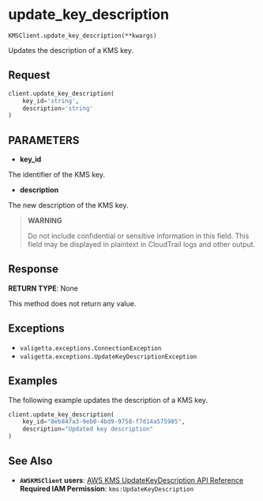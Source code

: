 # update_key_description

`KMSClient.update_key_description(**kwargs)`

Updates the description of a KMS key.

## Request

```python
client.update_key_description(
    key_id='string',
    description='string'
)
```

## PARAMETERS

- **key_id**

The identifier of the KMS key.

- **description**

The new description of the KMS key.

> **WARNING**
>
> Do not include confidential or sensitive information in this field. This field may be displayed in plaintext in CloudTrail logs and other output.

## Response

**RETURN TYPE**: None

This method does not return any value.

## Exceptions

- `valigetta.exceptions.ConnectionException`
- `valigetta.exceptions.UpdateKeyDescriptionException`

## Examples

The following example updates the description of a KMS key.

```python
client.update_key_description(
    key_id="8eb847a3-9eb0-4bd9-9758-f7d14a575985",
    description="Updated key description"
)
```

## See Also

- **`AWSKMSClient` users**:
  [AWS KMS UpdateKeyDescription API Reference](https://docs.aws.amazon.com/kms/latest/APIReference/API_UpdateKeyDescription.html)
  **Required IAM Permission**: `kms:UpdateKeyDescription`
